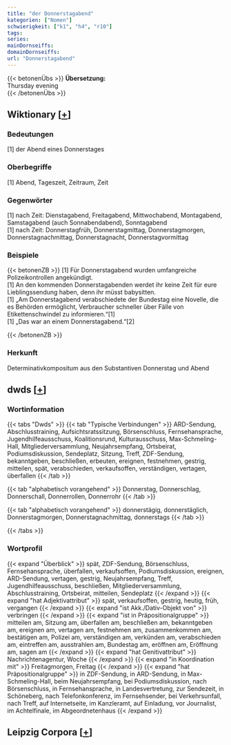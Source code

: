 ```yaml
---
title: "der Donnerstagabend"
kategorien: ["Nomen"]
schwierigkeit: ["k1", "h4", "r10"]
tags:
series:
mainDornseiffs:
domainDornseiffs:
url: "Donnerstagabend"
---
```


{{< betonenÜbs >}}
**Übersetzung:**  
Thursday evening  
{{< /betonenÜbs >}}

## Wiktionary [[+](https://de.wiktionary.org/wiki/Donnerstagabend)]

### Bedeutungen
[1] der Abend eines Donnerstages  

### Oberbegriffe
[1] Abend, Tageszeit, Zeitraum, Zeit  

### Gegenwörter
[1] nach Zeit: Dienstagabend, Freitagabend, Mittwochabend, Montagabend, Samstagabend (auch Sonnabendabend), Sonntagabend  
[1] nach Zeit: Donnerstagfrüh, Donnerstagmittag, Donnerstagmorgen, Donnerstagnachmittag, Donnerstagnacht, Donnerstagvormittag  

### Beispiele
{{< betonenZB >}}
[1] Für Donnerstagabend wurden umfangreiche Polizeikontrollen angekündigt.  
[1] An den kommenden Donnerstagabenden werdet ihr keine Zeit für eure Lieblingssendung haben, denn ihr müsst babysitten.  
[1] „Am Donnerstagabend verabschiedete der Bundestag eine Novelle, die es Behörden ermöglicht, Verbraucher schneller über Fälle von Etikettenschwindel zu informieren.“[1]  
[1] „Das war an einem Donnerstagabend.“[2]  

{{< /betonenZB >}}
### Herkunft
Determinativkompositum aus den Substantiven Donnerstag und Abend  



## dwds [[+](https://www.dwds.de/wb/Donnerstagabend)]

### Wortinformation
{{< tabs "Dwds" >}}
{{< tab "Typische Verbindungen" >}}
ARD-Sendung, Abschlusstraining, Aufsichtsratssitzung, Börsenschluss, Fernsehansprache, Jugendhilfeausschuss, Koalitionsrund, Kulturausschuss, Max-Schmeling-Hall, Mitgliederversammlung, Neujahrsempfang, Ortsbeirat, Podiumsdiskussion, Sendeplatz, Sitzung, Treff, ZDF-Sendung, bekanntgeben, beschließen, erbeuten, ereignen, festnehmen, gestrig, mitteilen, spät, verabschieden, verkaufsoffen, verständigen, vertagen, überfallen
{{< /tab >}}

{{< tab "alphabetisch vorangehend" >}}
Donnerstag, Donnerschlag, Donnerschall, Donnerrollen, Donnerrohr
{{< /tab >}}

{{< tab "alphabetisch vorangehend" >}}
donnerstägig, donnerstäglich, Donnerstagmorgen, Donnerstagnachmittag, donnerstags
{{< /tab >}}

{{< /tabs >}}

### Wortprofil
{{< expand "Überblick" >}} spät, ZDF-Sendung, Börsenschluss, Fernsehansprache, überfallen, verkaufsoffen, Podiumsdiskussion, ereignen, ARD-Sendung, vertagen, gestrig, Neujahrsempfang, Treff, Jugendhilfeausschuss, beschließen, Mitgliederversammlung, Abschlusstraining, Ortsbeirat, mitteilen, Sendeplatz {{< /expand >}}
{{< expand "hat Adjektivattribut" >}} spät, verkaufsoffen, gestrig, heutig, früh, vergangen {{< /expand >}}
{{< expand "ist Akk./Dativ-Objekt von" >}} verbringen {{< /expand >}}
{{< expand "ist in Präpositionalgruppe" >}} mitteilen am, Sitzung am, überfallen am, beschließen am, bekanntgeben am, ereignen am, vertagen am, festnehmen am, zusammenkommen am, bestätigen am, Polizei am, verständigen am, verkünden am, verabschieden am, eintreffen am, ausstrahlen am, Bundestag am, eröffnen am, Eröffnung am, sagen am {{< /expand >}}
{{< expand "hat Genitivattribut" >}} Nachrichtenagentur, Woche {{< /expand >}}
{{< expand "in Koordination mit" >}} Freitagmorgen, Freitag {{< /expand >}}
{{< expand "hat Präpositionalgruppe" >}} in ZDF-Sendung, in ARD-Sendung, in Max-Schmeling-Hall, beim Neujahrsempfang, bei Podiumsdiskussion, nach Börsenschluss, in Fernsehansprache, in Landesvertretung, zur Sendezeit, in Schöneberg, nach Telefonkonferenz, im Fernsehsender, bei Verkehrsunfall, nach Treff, auf Internetseite, im Kanzleramt, auf Einladung, vor Journalist, im Achtelfinale, im Abgeordnetenhaus {{< /expand >}}

## Leipzig Corpora [[+](https://corpora.uni-leipzig.de/en/res?word=Donnerstagabend&corpusId=deu_newscrawl-public_2018)]

